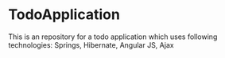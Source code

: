 # TodoApplication
This is an repository for a todo application which uses following technologies: Springs, Hibernate, Angular JS, Ajax
